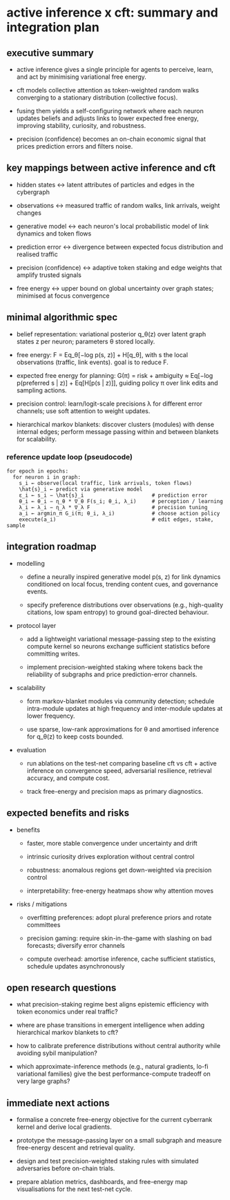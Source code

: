 # active inference x cft: summary and integration plan

## executive summary

- active inference gives a single principle for agents to perceive, learn, and act by minimising variational free energy.

- cft models collective attention as token-weighted random walks converging to a stationary distribution (collective focus).

- fusing them yields a self-configuring network where each neuron updates beliefs and adjusts links to lower expected free energy, improving stability, curiosity, and robustness.

- precision (confidence) becomes an on-chain economic signal that prices prediction errors and filters noise.

## key mappings between active inference and cft

- hidden states ↔ latent attributes of particles and edges in the cybergraph

- observations ↔ measured traffic of random walks, link arrivals, weight changes

- generative model ↔ each neuron's local probabilistic model of link dynamics and token flows

- prediction error ↔ divergence between expected focus distribution and realised traffic

- precision (confidence) ↔ adaptive token staking and edge weights that amplify trusted signals

- free energy ↔ upper bound on global uncertainty over graph states; minimised at focus convergence

## minimal algorithmic spec

- belief representation: variational posterior q_θ(z) over latent graph states z per neuron; parameters θ stored locally.

- free energy: F = Eq_θ[−log p(s, z)] + H[q_θ], with s the local observations (traffic, link events). goal is to reduce F.

- expected free energy for planning: G(π) = risk + ambiguity ≈ Eq[−log p(preferred s | z)] + Eq[H[p(s | z)]], guiding policy π over link edits and sampling actions.

- precision control: learn/logit-scale precisions λ for different error channels; use soft attention to weight updates.

- hierarchical markov blankets: discover clusters (modules) with dense internal edges; perform message passing within and between blankets for scalability.

### reference update loop (pseudocode)

```
for epoch in epochs:
  for neuron i in graph:
    s_i ← observe(local traffic, link arrivals, token flows)
    \hat{s}_i ← predict via generative model
    ε_i ← s_i − \hat{s}_i                      # prediction error
    θ_i ← θ_i − η_θ * ∇_θ F(s_i; θ_i, λ_i)     # perception / learning
    λ_i ← λ_i − η_λ * ∇_λ F                    # precision tuning
    a_i ← argmin_π G_i(π; θ_i, λ_i)            # choose action policy
    execute(a_i)                               # edit edges, stake, sample
```

## integration roadmap

- modelling
  - define a neurally inspired generative model p(s, z) for link dynamics conditioned on local focus, trending content cues, and governance events.
  
  - specify preference distributions over observations (e.g., high-quality citations, low spam entropy) to ground goal-directed behaviour.
  
- protocol layer
  - add a lightweight variational message-passing step to the existing compute kernel so neurons exchange sufficient statistics before committing writes.
  
  - implement precision-weighted staking where tokens back the reliability of subgraphs and price prediction-error channels.
  
- scalability
  - form markov-blanket modules via community detection; schedule intra-module updates at high frequency and inter-module updates at lower frequency.
  
  - use sparse, low-rank approximations for θ and amortised inference for q_θ(z) to keep costs bounded.
  
- evaluation
  - run ablations on the test-net comparing baseline cft vs cft + active inference on convergence speed, adversarial resilience, retrieval accuracy, and compute cost.
  
  - track free-energy and precision maps as primary diagnostics.
  
## expected benefits and risks

- benefits
  - faster, more stable convergence under uncertainty and drift
  
  - intrinsic curiosity drives exploration without central control
  
  - robustness: anomalous regions get down-weighted via precision control
  
  - interpretability: free-energy heatmaps show why attention moves
  
- risks / mitigations
  - overfitting preferences: adopt plural preference priors and rotate committees
  
  - precision gaming: require skin-in-the-game with slashing on bad forecasts; diversify error channels
  
  - compute overhead: amortise inference, cache sufficient statistics, schedule updates asynchronously
  
## open research questions

- what precision-staking regime best aligns epistemic efficiency with token economics under real traffic?

- where are phase transitions in emergent intelligence when adding hierarchical markov blankets to cft?

- how to calibrate preference distributions without central authority while avoiding sybil manipulation?

- which approximate-inference methods (e.g., natural gradients, lo-fi variational families) give the best performance-compute tradeoff on very large graphs?

## immediate next actions

- formalise a concrete free-energy objective for the current cyberrank kernel and derive local gradients.

- prototype the message-passing layer on a small subgraph and measure free-energy descent and retrieval quality.

- design and test precision-weighted staking rules with simulated adversaries before on-chain trials.

- prepare ablation metrics, dashboards, and free-energy map visualisations for the next test-net cycle.

